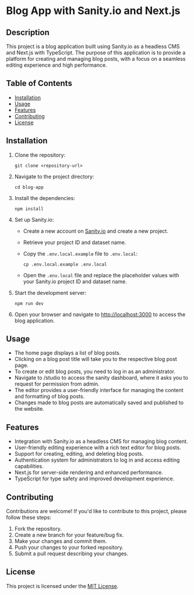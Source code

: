 # Blog App with Sanity.io and Next.js

## Description

This project is a blog application built using Sanity.io as a headless CMS and Next.js with TypeScript. The purpose of this application is to provide a platform for creating and managing blog posts, with a focus on a seamless editing experience and high performance.

## Table of Contents

- [Installation](#installation)
- [Usage](#usage)
- [Features](#features)
- [Contributing](#contributing)
- [License](#license)

## Installation

1. Clone the repository:

   ```
   git clone <repository-url>
   ```

2. Navigate to the project directory:

   ```
   cd blog-app
   ```

3. Install the dependencies:

   ```
   npm install
   ```

4. Set up Sanity.io:

   - Create a new account on [Sanity.io](https://www.sanity.io) and create a new project.
   - Retrieve your project ID and dataset name.
   - Copy the `.env.local.example` file to `.env.local`:

     ```
     cp .env.local.example .env.local
     ```

   - Open the `.env.local` file and replace the placeholder values with your Sanity.io project ID and dataset name.

5. Start the development server:

   ```
   npm run dev
   ```

6. Open your browser and navigate to [http://localhost:3000](http://localhost:3000) to access the blog application.

## Usage

- The home page displays a list of blog posts.
- Clicking on a blog post title will take you to the respective blog post page.
- To create or edit blog posts, you need to log in as an administrator.
- Navigate to /studio to access the sanity dashboard, where it asks you to request for permission from admin.
- The editor provides a user-friendly interface for managing the content and formatting of blog posts.
- Changes made to blog posts are automatically saved and published to the website.

## Features

- Integration with Sanity.io as a headless CMS for managing blog content.
- User-friendly editing experience with a rich text editor for blog posts.
- Support for creating, editing, and deleting blog posts.
- Authentication system for administrators to log in and access editing capabilities.
- Next.js for server-side rendering and enhanced performance.
- TypeScript for type safety and improved development experience.

## Contributing

Contributions are welcome! If you'd like to contribute to this project, please follow these steps:

1. Fork the repository.
2. Create a new branch for your feature/bug fix.
3. Make your changes and commit them.
4. Push your changes to your forked repository.
5. Submit a pull request describing your changes.

## License

This project is licensed under the [MIT License](LICENSE).
